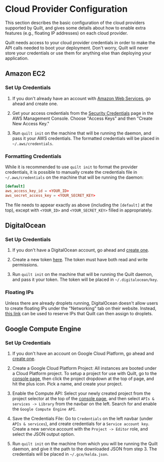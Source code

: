 # Cloud Provider Configuration

This section describes the basic configuration of the cloud providers supported
by Quilt, and gives some details about how to enable extra features (e.g.,
floating IP addresses) on each cloud provider.

Quilt needs access to your cloud provider credentials in order to make the API
calls needed to boot your deployment. Don't worry, Quilt will never store
your credentials or use them for anything else than deploying your application.

## Amazon EC2

### Set Up Credentials
1. If you don't already have an account with
   [Amazon Web Services](https://aws.amazon.com/ec2/), go ahead and create one.

2. Get your access credentials from the [Security Credentials](https://console.aws.amazon.com/iam/home?#security_credential)
   page in the AWS Management Console. Choose "Access Keys" and then
   "Create New Access Key."

3. Run `quilt init` on the machine that will be running the daemon, and pass
  it your AWS credentials. The formatted credentials will be placed in
  `~/.aws/credentials`.

### Formatting Credentials
While it is recommended to use `quilt init` to format the provider credentials,
it is possible to manually create the credentials file in `~/.aws/credentials`
on the machine that will be running the daemon:

```conf
[default]
aws_access_key_id = <YOUR_ID>
aws_secret_access_key = <YOUR_SECRET_KEY>
```

The file needs to appear exactly as above (including the `[default]` at the
top), except with `<YOUR_ID>` and `<YOUR_SECRET_KEY>` filled in appropriately.

## DigitalOcean

### Set Up Credentials
1. If you don't have a DigitalOcean account, go ahead and
   [create one](https://www.digitalocean.com/).

2. Create a new token [here](https://cloud.digitalocean.com/settings/api/tokens).
   The token must have both read and write permissions.

3. Run `quilt init` on the machine that will be running the Quilt daemon, and
   pass it your token. The token will be placed in `~/.digitalocean/key`.

### Floating IPs
Unless there are already droplets running, DigitalOcean doesn't allow users to
create floating IPs under the "Networking" tab on their website. Instead, [this
link](https://cloud.digitalocean.com/networking/floating_ips/datacenter) can be
used to reserve IPs that Quilt can then assign to droplets.

## Google Compute Engine

### Set Up Credentials
1. If you don't have an account on Google Cloud Platform, go ahead and
   [create one](https://cloud.google.com/compute/).

2. Create a Google Cloud Platform Project: All instances are booted under a
   Cloud Platform project. To setup a project for use with Quilt, go to the
   [console page](http://console.cloud.google.com), then click the project
   dropdown at the top of page, and hit the plus icon. Pick a name, and create
   your project.

3. Enable the Compute API: Select your newly created project from the project
   selector at the top of the [console page](http://console.cloud.google.com),
   and then select `APIs & services -> Library` from the navbar on the left. Search
   for and enable the `Google Compute Engine API`.

4. Save the Credentials File: Go to `Credentials` on the left navbar (under `APIs
   & services`), and create credentials for a `Service account key`. Create a new
   service account with the `Project -> Editor` role, and select the JSON output
   option.

5. Run `quilt init` on the machine from which you will be running the Quilt
  daemon, and give it the path to the downloaded JSON from step 3.
  The credentials will be placed in `~/.gce/kelda.json`.
